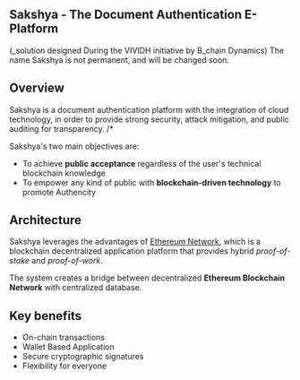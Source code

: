 <p align="center">

## Sakshya - The Document Authentication E-Platform

(_solution designed During the VIVIDH initiative by B_chain Dynamics)
The name Sakshya is not permanent, and will be changed soon.

## Overview

Sakshya is a document authentication platform with the integration of cloud technology, in order to provide strong security, attack mitigation, and public auditing for transparency.        /*             

Sakshya's two main objectives are:

- To achieve **public acceptance** regardless of the user's technical blockchain knowledge
- To empower any kind of public with **blockchain-driven technology** to promote Authencity

## Architecture

Sakshya leverages the advantages of [Ethereum Network](https://ethereum.org/en/), which is a blockchain decentralized application platform that provides hybrid _proof-of-stake_ and _proof-of-work_.

The system creates a bridge between decentralized **Ethereum Blockchain Network** with centralized database.


## Key benefits

- On-chain transactions
- Wallet Based Application
- Secure cryptographic signatures
- Flexibility for everyone

